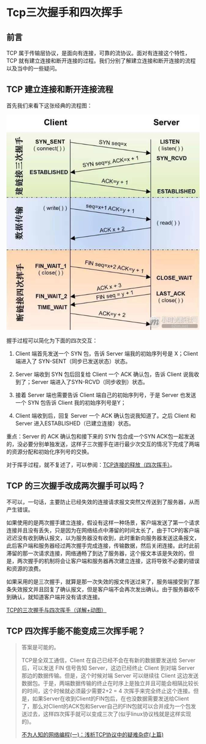 # Tcp三次握手和四次挥手

## 前言

TCP 属于传输层协议，是面向有连接，可靠的流协议。面对有连接这个特性，TCP 就有建立连接和断开连接的过程。我们分别了解建立连接和断开连接的流程以及当中的一些疑问。

## TCP 建立连接和断开连接流程

首先我们来看下这张经典的流程图：

![img](../resources/network-tcp3.jpg)

握手过程可以简化为下面的四次交互：

1. Client 端首先发送一个 SYN 包，告诉 Server 端我的初始序列号是 X；Client 端进入了 SYN-SENT（同步已发送状态）状态。

2. Server 端收到 SYN 包后回复给 Client 一个 ACK 确认包，告诉 Client 说我收到了；Server 端进入了SYN-RCVD（同步收到）状态。

3. 接着 Server 端也需要告诉 Client 端自己的初始序列号，于是 Server 也发送一个 SYN 包告诉 Client 我的初始序列号是Y；

4. Client 端收到后，回复 Server 一个 ACK 确认包说我知道了。之后 Client 和 Server 进入ESTABLISHED（已建立连接）状态。


重点：Server 的 ACK 确认包和接下来的 SYN 包合成一个SYN ACK包一起发送的，没必要分别单独发送，这样子三次握手在进行最少次交互的情况下完成了两端的资源分配和初始化序列号的交换。

对于挥手过程，就不复述了，可以参阅：[TCP连接的释放（四次挥手）](https://blog.csdn.net/qzcsu/article/details/72861891)。

## TCP 的三次握手改成两次握手可以吗？

不可以，一句话，主要防止已经失效的连接请求报文突然又传送到了服务器，从而产生错误。

如果使用的是两次握手建立连接，假设有这样一种场景，客户端发送了第一个请求连接并且没有丢失，只是因为在网络结点中滞留的时间太长了，由于TCP的客户端迟迟没有收到确认报文，以为服务器没有收到，此时重新向服务器发送这条报文，此后客户端和服务器经过两次握手完成连接，传输数据，然后关闭连接。此时此前滞留的那一次请求连接，网络通畅了到达了服务器，这个报文本该是失效的，但是，两次握手的机制将会让客户端和服务器再次建立连接，这将导致不必要的错误和资源的浪费。

如果采用的是三次握手，就算是那一次失效的报文传送过来了，服务端接受到了那条失效报文并且回复了确认报文，但是客户端不会再次发出确认。由于服务器收不到确认，就知道客户端并没有请求连接。

[TCP的三次握手与四次挥手（详解+动图）](https://blog.csdn.net/qzcsu/article/details/72861891)

## TCP 四次挥手能不能变成三次挥手呢？

> 答案是可能的。
>
> TCP是全双工通信，Client 在自己已经不会在有新的数据要发送给 Server 后，可以发送 FIN 信号告知 Server，这边已经终止 Client 到对端 Server 那边的数据传输。但是，这个时候对端 Server 可以继续往 Client 这边发送数据包。于是，两端数据传输的终止在时序上是独立并且可能会相隔比较长的时间，这个时候就必须最少需要2+2 = 4 次挥手来完全终止这个连接。但是，如果Server在收到Client的FIN包后，在也没数据需要发送给Client了，那么对Client的ACK包和Server自己的FIN包就可以合并成为一个包发送过去，这样四次挥手就可以变成三次了(似乎linux协议栈就是这样实现的)。
>
> [不为人知的网络编程(一)：浅析TCP协议中的疑难杂症(上篇)](http://www.52im.net/thread-1003-1-1.html)